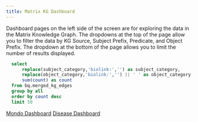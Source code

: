 ```yaml
---
title: Matrix KG Dashboard
---
```


Dashboard pages on the left side of the screen are for exploring the data in the Matrix Knowledge Graph. The dropdowns at the top of the page allow you to filter the data by KG Source, Subject Prefix, Predicate, and Object Prefix. The dropdown at the bottom of the page allows you to limit the number of results displayed.

```sql edges_for_sankey
  select 
      replace(subject_category,'biolink:','') as subject_category,      
      replace(object_category,'biolink:','') || ' ' as object_category,
      sum(count) as count
  from bq.merged_kg_edges
  group by all
  order by count desc
  limit 50
```

<SankeyDiagram data={edges_for_sankey} 
  sourceCol='subject_category'
  targetCol='object_category'
  valueCol='count'
  linkLabels='full'
  linkColor='gradient'
  title='Top 50 associations in the Matrix KG by subject category + object category count'
/>

<a href="/node/prefix/MONDO">Mondo Dashboard</a>
<a href="/node/category/Disease">Disease Dashboard</a>